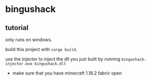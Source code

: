 # bingushack

## tutorial

only runs on windows.

build this project with `cargo build`.

use the injector to inject the dll you just built by running `bingushack-injector.exe bingushack.dll`

- make sure that you have minecraft 1.18.2 fabric open
